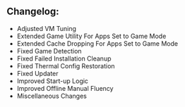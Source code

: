 ## Changelog:

- Adjusted VM Tuning
- Extended Game Utility For Apps Set to Game Mode
- Extended Cache Dropping For Apps Set to Game Mode
- Fixed Game Detection
- Fixed Failed Installation Cleanup
- Fixed Thermal Config Restoration
- Fixed Updater
- Improved Start-up Logic
- Improved Offline Manual Fluency
- Miscellaneous Changes
